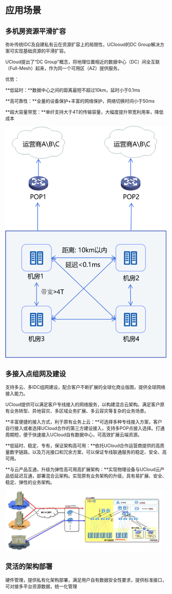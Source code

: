 

# 应用场景



## 多机房资源平滑扩容

弥补传统IDC及自建私有云在资源扩容上的局限性，UClooud的DC Group解决方案可实现基础资源的平滑扩容。

UCloud提出了“DC Group”概念，将地理位置相近的数据中心（DC）间全互联（Full-Mesh）起来，作为同一个可用区（AZ）提供服务。

优势：

**低延时：**数据中心之间的距离最短不超过10km，延时小于0.1ms

**高可靠性：**全量的设备保护+丰富的网络保护，网络切换时间小于50ms

**超大容量带宽：**单纤支持大于4T的传输容量，大幅度提升带宽利用率，降低成本

![多机房资源平滑扩容](/images/DC-Group.png)

## 多接入点组网及建设

支持多云、多IDC组网建设，配合客户不断扩展的全球化商业版图，提供全球网络接入能力。

UCloud提供可以满足客户专线接入的网络服务，以构建混合云架构。满足客户原有业务转型、异地容灾、多区域业务扩展、多云容灾等复杂的业务场景。

**丰富便捷的接入方式，利于原有业务上云：**可选择多种专线接入方案，客户自行接入或者选择UCloud合作的第三方建设接入，支持多POP点接入选择。打通周期短，便于快速接入UCloud自有数据中心，可高效扩展云端资源。

**低延时、稳定、专有，保证架构高可用：**依托UCloud合作运营商提供的高质量数字链路，以及万兆接口和冗余方案，可以保证专线联通服务的稳定、安全、高可用。

**与云产品互通，升级为弹性高可用高扩展架构：**实现物理设备与UCloud云产品低延迟互通，部署混合云架构。实现原有业务架构的升级，具有易扩展、安全、稳定、弹性的业务架构。

![多接入点组网及建设](/images/special-line.png)

## 灵活的架构部署

硬件管理，提供私有化架构部署，满足用户自有数据安全性要求，提供标准接口，可对接多平台资源数据，统一化管理

